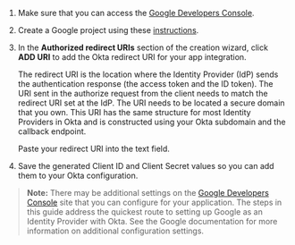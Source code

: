 1. Make sure that you can access the [Google Developers Console](https://console.developers.google.com/).

1. Create a Google project using these [instructions](https://developers.google.com/identity/sign-in/web/sign-in#before_you_begin).

1. In the **Authorized redirect URIs** section of the creation wizard, click **ADD URI** to add the Okta redirect URI for your app integration.

    The redirect URI is the location where the Identity Provider (IdP) sends the authentication response (the access token and the ID token). The URI sent in the authorize request from the client needs to match the redirect URI set at the IdP. The URI needs to be located a secure domain that you own. This URI has the same structure for most Identity Providers in Okta and is constructed using your Okta subdomain and the callback endpoint.

    Paste your redirect URI into the text field.
1. Save the generated Client ID and Client Secret values so you can add them to your Okta configuration.

> **Note:** There may be additional settings on the [Google Developers Console](https://console.developers.google.com) site that you can configure for your application. The steps in this guide address the quickest route to setting up Google as an Identity Provider with Okta. See the Google documentation for more information on additional configuration settings.
